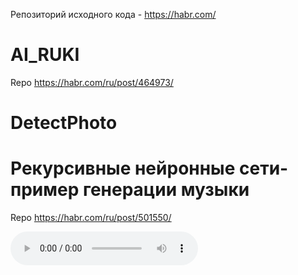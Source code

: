 Репозиторий исходного кода - https://habr.com/

# AI_RUKI

Repo https://habr.com/ru/post/464973/

# DetectPhoto

# Рекурсивные нейронные сети- пример генерации музыки

Repo https://habr.com/ru/post/501550/

![my_song.wav](my_song.wav)



